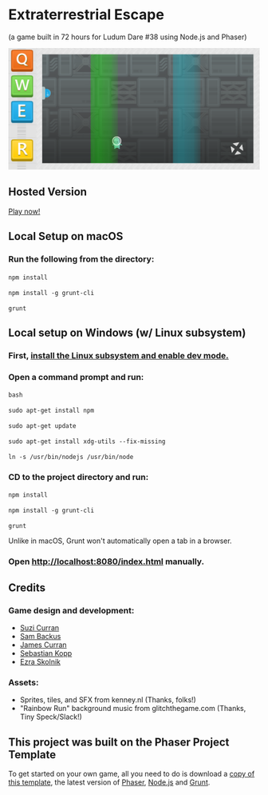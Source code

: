 # Extraterrestrial Escape 
(a game built in 72 hours for Ludum Dare #38 using Node.js and Phaser)

![Screenshot](/deploy/assets/screenshot.PNG)

## Hosted Version
[Play now!](http://ldjam38.bitballoon.com/)

## Local Setup on macOS
### Run the following from the directory:

`npm install`

`npm install -g grunt-cli`

`grunt`

## Local setup on Windows (w/ Linux subsystem)

### First, [install the Linux subsystem and enable dev mode.](https://msdn.microsoft.com/en-us/commandline/wsl/install_guide)

### Open a command prompt and run:
`bash`

`sudo apt-get install npm`

`sudo apt-get update`

`sudo apt-get install xdg-utils --fix-missing`

`ln -s /usr/bin/nodejs /usr/bin/node`

### CD to the project directory and run:

`npm install`

`npm install -g grunt-cli`

`grunt`

Unlike in macOS, Grunt won't automatically open a tab in a browser.

### Open [http://localhost:8080/index.html](http://localhost:8080/index.html) manually.

## Credits

### Game design and development:
- [Suzi Curran](https://github.com/suzicurran)
- [Sam Backus](https://github.com/sbackus)
- [James Curran](https://github.com/starslikedust)
- [Sebastian Kopp](https://github.com/smkopp92)
- [Ezra Skolnik](https://github.com/eskolnik)

### Assets: 

 - Sprites, tiles, and SFX from kenney.nl (Thanks, folks!)
 - "Rainbow Run" background music from glitchthegame.com (Thanks, Tiny Speck/Slack!)

## This project was built on the Phaser Project Template

To get started on your own game, all you need to do is download a <a target="_blank" href="https://github.com/gamecook/phaser-template-project">copy of this template</a>, the latest version of <a target="_blank" href="https://github.com/photonstorm/phaser">Phaser</a>, [Node.js](http://nodejs.org) and [Grunt](http://gruntjs.com/).
